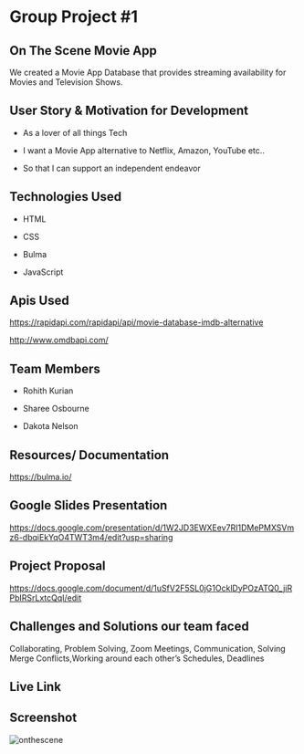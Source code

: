 # Group Project #1 

## On The Scene Movie App

We created a Movie App Database that provides streaming availability for Movies and Television Shows.

## User Story & Motivation for Development 

* As a lover of all things Tech

* I want a Movie App alternative to Netflix, Amazon, YouTube etc..

* So that I can support an independent endeavor 

## Technologies Used

* HTML

* CSS

* Bulma

* JavaScript

## Apis Used

https://rapidapi.com/rapidapi/api/movie-database-imdb-alternative

http://www.omdbapi.com/ 

## Team Members 

* Rohith Kurian

* Sharee Osbourne 

* Dakota Nelson 

## Resources/ Documentation

https://bulma.io/

## Google Slides Presentation

https://docs.google.com/presentation/d/1W2JD3EWXEev7RI1DMePMXSVmz6-dbqiEkYqO4TWT3m4/edit?usp=sharing

## Project Proposal 

https://docs.google.com/document/d/1uSfV2F5SL0jG1OcklDyPOzATQ0_jiRPbIRSrLxtcQqI/edit

## Challenges and Solutions our team faced 

Collaborating, Problem Solving, Zoom Meetings, Communication, Solving Merge Conflicts,Working around each other’s Schedules, Deadlines

## Live Link

## Screenshot 

![onthescene](https://user-images.githubusercontent.com/77229281/112730895-1f229a00-8f02-11eb-8a1a-80fdb8ad0e50.png)

